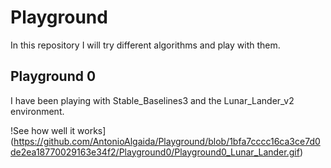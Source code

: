 # Playground
 In this repository I will try different algorithms and play with them.

## Playground 0
I have been playing with Stable_Baselines3 and the Lunar_Lander_v2 environment.

!See how well it works](https://github.com/AntonioAlgaida/Playground/blob/1bfa7cccc16ca3ce7d0de2ea18770029163e34f2/Playground0/Playground0_Lunar_Lander.gif)
